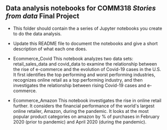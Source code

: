 ## Data analysis notebooks for COMM318 _Stories from data_ Final Project

* This folder should contain the a series of Jupyter notebooks you create to do the data analysis.

* Update this README file to document the notebooks and give a short description of what each one does.

- Ecommerce_Covid 
 This notebook analyzes two data sets: retail_sales_data and covid_data to examine the relationship between the rise of e-commerce and the evolution of Covid-19 cases in the U.S. It first identifies the top performing and worst performing industries, recognizes online retail as a top performing industry, and then investigates the relationship between rising Covid-19 cases and e-commerce.


- Ecommerce_Amazon
This notebook investigates the rise in online retail further. It considers the financial performance of the world's largest online retailer, Amazon, during the pandemic. It looks at the most popular product categories on amazon by % of purchases in February 2020 (prior to pandemic) and April 2020 (during the pandemic). 


